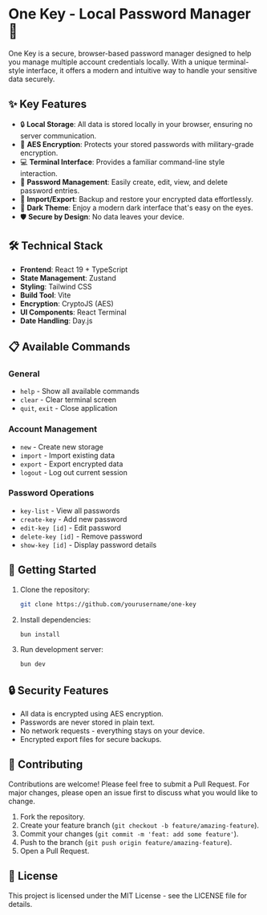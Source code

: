 # One Key - Local Password Manager 🔐

One Key is a secure, browser-based password manager designed to help you manage multiple account credentials locally. With a unique terminal-style interface, it offers a modern and intuitive way to handle your sensitive data securely.

## ✨ Key Features

- 🔒 **Local Storage**: All data is stored locally in your browser, ensuring no server communication.
- 🔑 **AES Encryption**: Protects your stored passwords with military-grade encryption.
- 💻 **Terminal Interface**: Provides a familiar command-line style interaction.
- 📝 **Password Management**: Easily create, edit, view, and delete password entries.
- 🔄 **Import/Export**: Backup and restore your encrypted data effortlessly.
- 🎨 **Dark Theme**: Enjoy a modern dark interface that's easy on the eyes.
- 🛡️ **Secure by Design**: No data leaves your device.

## 🛠️ Technical Stack

- **Frontend**: React 19 + TypeScript
- **State Management**: Zustand
- **Styling**: Tailwind CSS
- **Build Tool**: Vite
- **Encryption**: CryptoJS (AES)
- **UI Components**: React Terminal
- **Date Handling**: Day.js

## 📋 Available Commands

### General

- `help` - Show all available commands
- `clear` - Clear terminal screen
- `quit`, `exit` - Close application

### Account Management

- `new` - Create new storage
- `import` - Import existing data
- `export` - Export encrypted data
- `logout` - Log out current session

### Password Operations

- `key-list` - View all passwords
- `create-key` - Add new password
- `edit-key [id]` - Edit password
- `delete-key [id]` - Remove password
- `show-key [id]` - Display password details

## 🚀 Getting Started

1. Clone the repository:

   ```bash
   git clone https://github.com/yourusername/one-key
   ```

2. Install dependencies:

   ```bash
   bun install
   ```

3. Run development server:
   ```bash
   bun dev
   ```

## 🔒 Security Features

- All data is encrypted using AES encryption.
- Passwords are never stored in plain text.
- No network requests - everything stays on your device.
- Encrypted export files for secure backups.

## 🤝 Contributing

Contributions are welcome! Please feel free to submit a Pull Request. For major changes, please open an issue first to discuss what you would like to change.

1. Fork the repository.
2. Create your feature branch (`git checkout -b feature/amazing-feature`).
3. Commit your changes (`git commit -m 'feat: add some feature'`).
4. Push to the branch (`git push origin feature/amazing-feature`).
5. Open a Pull Request.

## 📄 License

This project is licensed under the MIT License - see the LICENSE file for details.
